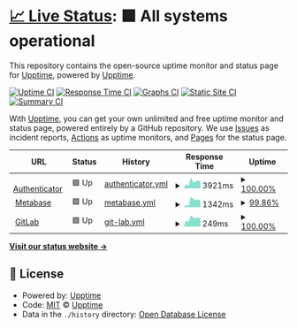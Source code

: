 # [📈 Live Status](https://upptime.github.io/upptime): <!--live status--> **🟩 All systems operational**

This repository contains the open-source uptime monitor and status page for [Upptime](https://upptime.js.org), powered by [Upptime](https://github.com/upptime/upptime).

[![Uptime CI](https://github.com/cad-dmendel/upptime/workflows/Uptime%20CI/badge.svg)](https://github.com/cad-dmendel/upptime/actions?query=workflow%3A%22Uptime+CI%22)
[![Response Time CI](https://github.com/cad-dmendel/upptime/workflows/Response%20Time%20CI/badge.svg)](https://github.com/cad-dmendel/upptime/actions?query=workflow%3A%22Response+Time+CI%22)
[![Graphs CI](https://github.com/cad-dmendel/upptime/workflows/Graphs%20CI/badge.svg)](https://github.com/cad-dmendel/upptime/actions?query=workflow%3A%22Graphs+CI%22)
[![Static Site CI](https://github.com/cad-dmendel/upptime/workflows/Static%20Site%20CI/badge.svg)](https://github.com/cad-dmendel/upptime/actions?query=workflow%3A%22Static+Site+CI%22)
[![Summary CI](https://github.com/cad-dmendel/upptime/workflows/Summary%20CI/badge.svg)](https://github.com/cad-dmendel/upptime/actions?query=workflow%3A%22Summary+CI%22)

With [Upptime](https://upptime.js.org), you can get your own unlimited and free uptime monitor and status page, powered entirely by a GitHub repository. We use [Issues](https://github.com/upptime/upptime/issues) as incident reports, [Actions](https://github.com/cad-dmendel/upptime/actions) as uptime monitors, and [Pages](https://upptime.github.io/upptime) for the status page.

<!--start: status pages-->
<!-- This summary is generated by Upptime (https://github.com/upptime/upptime) -->
<!-- Do not edit this manually, your changes will be overwritten -->
<!-- prettier-ignore -->
| URL | Status | History | Response Time | Uptime |
| --- | ------ | ------- | ------------- | ------ |
| <img alt="" src="https://icons.duckduckgo.com/ip3/authenticator.cadastra.com.ico" height="13"> [Authenticator](https://authenticator.cadastra.com) | 🟩 Up | [authenticator.yml](https://github.com/cad-dmendel/uptime/commits/HEAD/history/authenticator.yml) | <details><summary><img alt="Response time graph" src="./graphs/authenticator/response-time-week.png" height="20"> 3921ms</summary><br><a href="https://cad-dmendel.github.io/uptime/history/authenticator"><img alt="Response time 488" src="https://img.shields.io/endpoint?url=https%3A%2F%2Fraw.githubusercontent.com%2Fcad-dmendel%2Fuptime%2FHEAD%2Fapi%2Fauthenticator%2Fresponse-time.json"></a><br><a href="https://cad-dmendel.github.io/uptime/history/authenticator"><img alt="24-hour response time 15098" src="https://img.shields.io/endpoint?url=https%3A%2F%2Fraw.githubusercontent.com%2Fcad-dmendel%2Fuptime%2FHEAD%2Fapi%2Fauthenticator%2Fresponse-time-day.json"></a><br><a href="https://cad-dmendel.github.io/uptime/history/authenticator"><img alt="7-day response time 3921" src="https://img.shields.io/endpoint?url=https%3A%2F%2Fraw.githubusercontent.com%2Fcad-dmendel%2Fuptime%2FHEAD%2Fapi%2Fauthenticator%2Fresponse-time-week.json"></a><br><a href="https://cad-dmendel.github.io/uptime/history/authenticator"><img alt="30-day response time 1174" src="https://img.shields.io/endpoint?url=https%3A%2F%2Fraw.githubusercontent.com%2Fcad-dmendel%2Fuptime%2FHEAD%2Fapi%2Fauthenticator%2Fresponse-time-month.json"></a><br><a href="https://cad-dmendel.github.io/uptime/history/authenticator"><img alt="1-year response time 488" src="https://img.shields.io/endpoint?url=https%3A%2F%2Fraw.githubusercontent.com%2Fcad-dmendel%2Fuptime%2FHEAD%2Fapi%2Fauthenticator%2Fresponse-time-year.json"></a></details> | <details><summary><a href="https://cad-dmendel.github.io/uptime/history/authenticator">100.00%</a></summary><a href="https://cad-dmendel.github.io/uptime/history/authenticator"><img alt="All-time uptime 98.76%" src="https://img.shields.io/endpoint?url=https%3A%2F%2Fraw.githubusercontent.com%2Fcad-dmendel%2Fuptime%2FHEAD%2Fapi%2Fauthenticator%2Fuptime.json"></a><br><a href="https://cad-dmendel.github.io/uptime/history/authenticator"><img alt="24-hour uptime 100.00%" src="https://img.shields.io/endpoint?url=https%3A%2F%2Fraw.githubusercontent.com%2Fcad-dmendel%2Fuptime%2FHEAD%2Fapi%2Fauthenticator%2Fuptime-day.json"></a><br><a href="https://cad-dmendel.github.io/uptime/history/authenticator"><img alt="7-day uptime 100.00%" src="https://img.shields.io/endpoint?url=https%3A%2F%2Fraw.githubusercontent.com%2Fcad-dmendel%2Fuptime%2FHEAD%2Fapi%2Fauthenticator%2Fuptime-week.json"></a><br><a href="https://cad-dmendel.github.io/uptime/history/authenticator"><img alt="30-day uptime 100.00%" src="https://img.shields.io/endpoint?url=https%3A%2F%2Fraw.githubusercontent.com%2Fcad-dmendel%2Fuptime%2FHEAD%2Fapi%2Fauthenticator%2Fuptime-month.json"></a><br><a href="https://cad-dmendel.github.io/uptime/history/authenticator"><img alt="1-year uptime 98.76%" src="https://img.shields.io/endpoint?url=https%3A%2F%2Fraw.githubusercontent.com%2Fcad-dmendel%2Fuptime%2FHEAD%2Fapi%2Fauthenticator%2Fuptime-year.json"></a></details>
| <img alt="" src="https://icons.duckduckgo.com/ip3/metabase.cadastra.com.ico" height="13"> [Metabase](https://metabase.cadastra.com) | 🟩 Up | [metabase.yml](https://github.com/cad-dmendel/uptime/commits/HEAD/history/metabase.yml) | <details><summary><img alt="Response time graph" src="./graphs/metabase/response-time-week.png" height="20"> 1342ms</summary><br><a href="https://cad-dmendel.github.io/uptime/history/metabase"><img alt="Response time 871" src="https://img.shields.io/endpoint?url=https%3A%2F%2Fraw.githubusercontent.com%2Fcad-dmendel%2Fuptime%2FHEAD%2Fapi%2Fmetabase%2Fresponse-time.json"></a><br><a href="https://cad-dmendel.github.io/uptime/history/metabase"><img alt="24-hour response time 3251" src="https://img.shields.io/endpoint?url=https%3A%2F%2Fraw.githubusercontent.com%2Fcad-dmendel%2Fuptime%2FHEAD%2Fapi%2Fmetabase%2Fresponse-time-day.json"></a><br><a href="https://cad-dmendel.github.io/uptime/history/metabase"><img alt="7-day response time 1342" src="https://img.shields.io/endpoint?url=https%3A%2F%2Fraw.githubusercontent.com%2Fcad-dmendel%2Fuptime%2FHEAD%2Fapi%2Fmetabase%2Fresponse-time-week.json"></a><br><a href="https://cad-dmendel.github.io/uptime/history/metabase"><img alt="30-day response time 924" src="https://img.shields.io/endpoint?url=https%3A%2F%2Fraw.githubusercontent.com%2Fcad-dmendel%2Fuptime%2FHEAD%2Fapi%2Fmetabase%2Fresponse-time-month.json"></a><br><a href="https://cad-dmendel.github.io/uptime/history/metabase"><img alt="1-year response time 871" src="https://img.shields.io/endpoint?url=https%3A%2F%2Fraw.githubusercontent.com%2Fcad-dmendel%2Fuptime%2FHEAD%2Fapi%2Fmetabase%2Fresponse-time-year.json"></a></details> | <details><summary><a href="https://cad-dmendel.github.io/uptime/history/metabase">99.86%</a></summary><a href="https://cad-dmendel.github.io/uptime/history/metabase"><img alt="All-time uptime 99.99%" src="https://img.shields.io/endpoint?url=https%3A%2F%2Fraw.githubusercontent.com%2Fcad-dmendel%2Fuptime%2FHEAD%2Fapi%2Fmetabase%2Fuptime.json"></a><br><a href="https://cad-dmendel.github.io/uptime/history/metabase"><img alt="24-hour uptime 99.00%" src="https://img.shields.io/endpoint?url=https%3A%2F%2Fraw.githubusercontent.com%2Fcad-dmendel%2Fuptime%2FHEAD%2Fapi%2Fmetabase%2Fuptime-day.json"></a><br><a href="https://cad-dmendel.github.io/uptime/history/metabase"><img alt="7-day uptime 99.86%" src="https://img.shields.io/endpoint?url=https%3A%2F%2Fraw.githubusercontent.com%2Fcad-dmendel%2Fuptime%2FHEAD%2Fapi%2Fmetabase%2Fuptime-week.json"></a><br><a href="https://cad-dmendel.github.io/uptime/history/metabase"><img alt="30-day uptime 99.97%" src="https://img.shields.io/endpoint?url=https%3A%2F%2Fraw.githubusercontent.com%2Fcad-dmendel%2Fuptime%2FHEAD%2Fapi%2Fmetabase%2Fuptime-month.json"></a><br><a href="https://cad-dmendel.github.io/uptime/history/metabase"><img alt="1-year uptime 99.99%" src="https://img.shields.io/endpoint?url=https%3A%2F%2Fraw.githubusercontent.com%2Fcad-dmendel%2Fuptime%2FHEAD%2Fapi%2Fmetabase%2Fuptime-year.json"></a></details>
| <img alt="" src="https://icons.duckduckgo.com/ip3/gitlab.cadastra.com.ico" height="13"> [GitLab](https://gitlab.cadastra.com) | 🟩 Up | [git-lab.yml](https://github.com/cad-dmendel/uptime/commits/HEAD/history/git-lab.yml) | <details><summary><img alt="Response time graph" src="./graphs/git-lab/response-time-week.png" height="20"> 249ms</summary><br><a href="https://cad-dmendel.github.io/uptime/history/git-lab"><img alt="Response time 258" src="https://img.shields.io/endpoint?url=https%3A%2F%2Fraw.githubusercontent.com%2Fcad-dmendel%2Fuptime%2FHEAD%2Fapi%2Fgit-lab%2Fresponse-time.json"></a><br><a href="https://cad-dmendel.github.io/uptime/history/git-lab"><img alt="24-hour response time 251" src="https://img.shields.io/endpoint?url=https%3A%2F%2Fraw.githubusercontent.com%2Fcad-dmendel%2Fuptime%2FHEAD%2Fapi%2Fgit-lab%2Fresponse-time-day.json"></a><br><a href="https://cad-dmendel.github.io/uptime/history/git-lab"><img alt="7-day response time 249" src="https://img.shields.io/endpoint?url=https%3A%2F%2Fraw.githubusercontent.com%2Fcad-dmendel%2Fuptime%2FHEAD%2Fapi%2Fgit-lab%2Fresponse-time-week.json"></a><br><a href="https://cad-dmendel.github.io/uptime/history/git-lab"><img alt="30-day response time 261" src="https://img.shields.io/endpoint?url=https%3A%2F%2Fraw.githubusercontent.com%2Fcad-dmendel%2Fuptime%2FHEAD%2Fapi%2Fgit-lab%2Fresponse-time-month.json"></a><br><a href="https://cad-dmendel.github.io/uptime/history/git-lab"><img alt="1-year response time 258" src="https://img.shields.io/endpoint?url=https%3A%2F%2Fraw.githubusercontent.com%2Fcad-dmendel%2Fuptime%2FHEAD%2Fapi%2Fgit-lab%2Fresponse-time-year.json"></a></details> | <details><summary><a href="https://cad-dmendel.github.io/uptime/history/git-lab">100.00%</a></summary><a href="https://cad-dmendel.github.io/uptime/history/git-lab"><img alt="All-time uptime 100.00%" src="https://img.shields.io/endpoint?url=https%3A%2F%2Fraw.githubusercontent.com%2Fcad-dmendel%2Fuptime%2FHEAD%2Fapi%2Fgit-lab%2Fuptime.json"></a><br><a href="https://cad-dmendel.github.io/uptime/history/git-lab"><img alt="24-hour uptime 100.00%" src="https://img.shields.io/endpoint?url=https%3A%2F%2Fraw.githubusercontent.com%2Fcad-dmendel%2Fuptime%2FHEAD%2Fapi%2Fgit-lab%2Fuptime-day.json"></a><br><a href="https://cad-dmendel.github.io/uptime/history/git-lab"><img alt="7-day uptime 100.00%" src="https://img.shields.io/endpoint?url=https%3A%2F%2Fraw.githubusercontent.com%2Fcad-dmendel%2Fuptime%2FHEAD%2Fapi%2Fgit-lab%2Fuptime-week.json"></a><br><a href="https://cad-dmendel.github.io/uptime/history/git-lab"><img alt="30-day uptime 100.00%" src="https://img.shields.io/endpoint?url=https%3A%2F%2Fraw.githubusercontent.com%2Fcad-dmendel%2Fuptime%2FHEAD%2Fapi%2Fgit-lab%2Fuptime-month.json"></a><br><a href="https://cad-dmendel.github.io/uptime/history/git-lab"><img alt="1-year uptime 100.00%" src="https://img.shields.io/endpoint?url=https%3A%2F%2Fraw.githubusercontent.com%2Fcad-dmendel%2Fuptime%2FHEAD%2Fapi%2Fgit-lab%2Fuptime-year.json"></a></details>

<!--end: status pages-->

[**Visit our status website →**](https://upptime.github.io/upptime)

## 📄 License

- Powered by: [Upptime](https://github.com/upptime/upptime)
- Code: [MIT](./LICENSE) © [Upptime](https://upptime.js.org)
- Data in the `./history` directory: [Open Database License](https://opendatacommons.org/licenses/odbl/1-0/)
